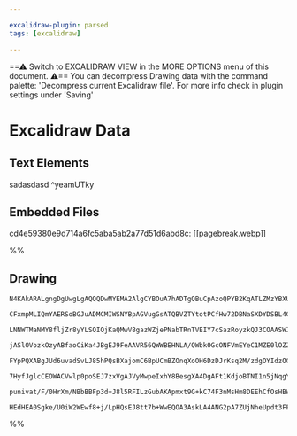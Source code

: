 ```yaml
---

excalidraw-plugin: parsed
tags: [excalidraw]

---
```

==⚠  Switch to EXCALIDRAW VIEW in the MORE OPTIONS menu of this document. ⚠== You can decompress Drawing data with the command palette: 'Decompress current Excalidraw file'. For more info check in plugin settings under 'Saving'


# Excalidraw Data
## Text Elements
sadasdasd ^yeamUTky

## Embedded Files
cd4e59380e9d714a6fc5aba5ab2a77d51d6abd8c: [[pagebreak.webp]]

%%
## Drawing
```compressed-json
N4KAkARALgngDgUwgLgAQQQDwMYEMA2AlgCYBOuA7hADTgQBuCpAzoQPYB2KqATLZMzYBXUtiRoIACyhQ4zZAHoFAc0JRJQgEYA6bGwC2CgF7N6hbEcK4OCtptbErHALRY8RMpWdx8Q1TdIEfARcZgRmBShcZQUebTieGjoghH0EDihmbgBtcDBQMELoeHF0Qn1opH4ixhZ2LjQAdgAGRurIWtZOADlOMW4ARgBOYaGAViGAZgAOABZ2iEIOYixu

CFxmpMLIQmYAERSoBGJuADMCMIWSNYBpAGVugGsATQBVZTYtotPCfHw72DBNaSXDYDSBL4CKCkNiPBAAdRI6kGC2Y0NhCABMCBEkEHkhEBhfkkHHCWTQAwWbDgoLUMEGzWaC2syhxqCZeUgmG4zkakwAbNohtMBo0RYyxtMJvyFvS0CLJtoBvyhrMeJM+WNhs0hqj0XCAMJsfBsUhraHWZg0wIZAmaUGPZRE5ZGk1miQWjhW3A2qAEihIySDWbTO

LNNWTMaNMY8fljZr8yYLSQIQjKaQMwV8gazWZjePNabTRnTVEIY7cSazRoyzkQJ3COAASWI5NQ2QAugtTuQ0i3uBwhH8Fs7iKTmG3B8O65phMsAKLBNIZNudhZCODEXBHE4UxrKgX8lo8BN8OtEDiPAdD/ALE3YOG71DnfCXOto7dCNsQRDLJbKAkfmCfsJGwYhZgQCYZmaBAhmIfdZlwflTmwMZcHtNDNB4XBGkaYgtWIfl0OIaZsAJZh3FKXJt

jASlOVozkOzyABfaoCiKa4JBgEJ9FeAAVR56QWWBEHNLA/QWbk0GcONFVmEYeC1MZE0lOZZQZWZtBmfl+R4EMdOaeN5jrANiGRCkE20PkhhGSZVXDHghhVZNU3TP00EU5kOFZUoOW2CA0RhQ1jVNNYAGJTkiqK7QdBshBdEL3XQT1vV9QDfn+QFSgC41rj1IKEUDbgz38wKMSxNkcvxEdhHTcc2zo/zqVpWAGT8oo4ubVsci7Ose1wPsnynW86yW

FYpPQXABgJUd6uvadSvLJ85hPQsBXajomC6BpUCmBZOnqXoOH6DzDJrKsq2M/zdgOYIdzOC4EAWWd4uIRdUnSTJ5pG/yNy3e69wPHTGhPSYBg2iALyvNBhrvNgHwrNAXzffyjkwdz0GYXAt2YHGThHSg+PEtYsbx0J8b6zgoDuQgjFKE9uypgAxAbfjlVBGqKNGoAAQSIZQdshhBTgkutaigcwCD5tNBagakCT0DJcCWJgQNQWG61NNMlgIIn0ZJ

7HyfJglcCEOWACVwlp0poSEJ7zxVgAJVyMwpeIxhY8BesgXA4DgAFt1KdjoBTNI1n5jNqgYQgEAoAAhWLR1dUKJDCwt0+mL4IGwERfSbI59ABArk6SiAIqiyKs5z0g84LhOHzihK3XNcgvWtT6q9zz789SJmMoq7K8TyvJs67jIe8L/VCrMoMPKj6va9SIvyqykncopooF+7gvzdqkkyRREet/HguAHkaWwOk2vnseoAnpnmdZ/B2c50ea+33uqZ

punivat/F/0HrXm/NBbBBFp3d+J8l5RFILzGubAKApmxt9G+kC74F3nMsHm8DEEhCfOsHBWcKIwj+AADW4GKOI8YpiiicsKGYV0BDYBIfgZ43B+QDCsuGWYzQcw8PBsMMYUcjBsAMNwdiHQCB20GCxVBADd6vTmhIUcWcnQkG/qUDWHVSAkBLuIuscdjT4LCpMecpjTFMyZgSS2yghw+nCgMHmjjHGWIgLIo+t9l5wnPhLTgk4bxRzgIEMwwhmAA

HEdHEA0Sgke/U0iW2WEwf8+j/LpHQsEJ8tt7b+WwEQOA3AskLA4ANG2pA7ZUjNheUpdt3FFDsAAKwQNgTIdxilwAALJsBWJg9JiNnyPXAKxOgQFwjiOYiAZiQA==
```
%%